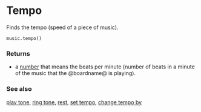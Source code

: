 # Tempo

Finds the tempo (speed of a piece of music).

```sig
music.tempo()
```

### Returns

* a [number](/types/number) that means the beats per minute (number of
  beats in a minute of the music that the @boardname@ is playing).

### See also

[play tone](/reference/music/play-tone), [ring tone](/reference/music/ring-tone), [rest](/reference/music/rest), [set tempo](/reference/music/set-tempo), [change tempo by](/reference/music/change-tempo-by)

